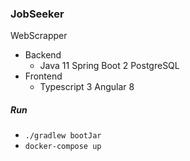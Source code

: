 ### JobSeeker
WebScrapper

- Backend
  - Java 11 Spring Boot 2 PostgreSQL
- Frontend
  - Typescript 3 Angular 8

##### Run
- `./gradlew bootJar`
- `docker-compose up`
